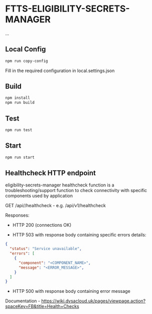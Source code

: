 # FTTS-ELIGIBILITY-SECRETS-MANAGER

...

## Local Config

```bash
npm run copy-config
```

Fill in the required configuration in local.settings.json

## Build

```bash
npm install
npm run build
```

## Test

```bash
npm run test
```

## Start

```bash
npm run start
```

## Healthcheck HTTP endpoint

eligibility-secrets-manager healthcheck function is a troubleshooting/support function to check connectivity with specific components used by application

GET <eligibility-secrets-manager-url>/api/<version>/healthcheck - e.g. /api/v1/healthcheck

Responses:

- HTTP 200 (connections OK)

- HTTP 503 with response body containing specific errors details:

```json
{
  "status": "Service unavailable",
  "errors": [
    {
      "component": "<COMPONENT_NAME>",
      "message": "<ERROR_MESSAGE>",
    }
  ]
}
```

- HTTP 500 with response body containing error message

Documentation - https://wiki.dvsacloud.uk/pages/viewpage.action?spaceKey=FB&title=Health+Checks